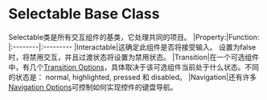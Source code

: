 # Selectable Base Class
Selectable类是所有交互组件的基类，它处理共同的项目。
|Property:|Function:
|:--------|:---------
|Interactable|这确定此组件是否将接受输入。 设置为false时，将禁用交互，并且过渡状态将设置为禁用状态。
|Transition|在一个可选组件中，有几个[Transition Options](https://docs.unity3d.com/Packages/com.unity.ugui@1.0/manual/script-SelectableTransition.html)，具体取决于该可选组件当前处于什么状态。不同的状态是： normal, highlighted, pressed 和 disabled。
|Navigation|还有许多[Navigation Options](https://docs.unity3d.com/Packages/com.unity.ugui@1.0/manual/script-SelectableNavigation.html)可控制如何实现控件的键盘导航。
